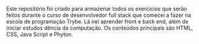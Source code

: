 Este repositório foi criado para armazenar todos os exercicios que serão feitos durante o curso de desenvolvedor full stack que comecei a fazer na escola de programação Trybe. Lá irei aprender front e back end, além de iniciar estudos dência da computação. Os conteúdos principais são HTML, CSS, Java Script e Phyton. 